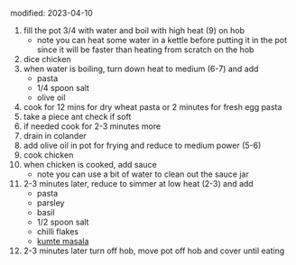 modified: 2023-04-10

1. fill the pot 3/4 with water and boil with high heat (9) on hob
    - note you can heat some water in a kettle before putting it in the pot since it will be faster than heating from scratch on the hob
2. dice chicken
3. when water is boiling, turn down heat to medium (6-7) and add
    - pasta
    - 1/4 spoon salt
    - olive oil
4. cook for 12 mins for dry wheat pasta or 2 minutes for fresh egg pasta
5. take a piece ant check if soft
6. if needed cook for 2-3 minutes more
7. drain in colander
8. add olive oil in pot for frying and reduce to medium power (5-6)
9. cook chicken
10. when chicken is cooked, add sauce
    - note you can use a bit of water to clean out the sauce jar
11. 2-3 minutes later, reduce to simmer at low heat (2-3) and add
    - pasta
    - parsley
    - basil
    - 1/2 spoon salt
    - chilli flakes
    - [kumte masala](https://www.aayisrecipes.com/pickles-and-powders/poha-masala-powderphova-pitto/)
12. 2-3 minutes later turn off hob, move pot off hob and cover until eating
